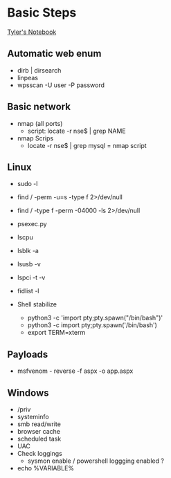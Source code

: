 # Basic Steps

[Tyler's Notebook](https://southeasttech-my.sharepoint.com/:o:/g/personal/tyler_ramsbey_southeasttech_edu/EmrNEjx_FjRKjYRotc9TikMB7DtzCwhKWOAEovdtZADBgg?rtime=bQkHVxRr20g)

## Automatic web enum
- dirb | dirsearch
- linpeas
- wpsscan -U user -P password

## Basic network
- nmap (all ports)
  - script: locate -r nse$ | grep NAME
- nmap Scrips
  - locate -r nse$ | grep mysql = nmap script

## Linux
- sudo -l
- find / -perm -u=s -type f 2>/dev/null
- find / -type f -perm -04000 -ls 2>/dev/null 
- psexec.py
- lscpu
- lsblk -a
- lsusb -v
- lspci -t -v
- fidlist -l
  
- Shell stabilize
  -  python3 -c 'import pty;pty.spawn("/bin/bash")'
  - python3 -c  import pty;pty.spawn('/bin/bash') 
  - export TERM=xterm

## Payloads
- msfvenom - reverse -f aspx -o app.aspx

## Windows
- /priv
- systeminfo
- smb read/write
- browser cache
- scheduled task
- UAC
- Check loggings
  - sysmon enable / powershell loggging enabled ?
- echo %VARIABLE%

